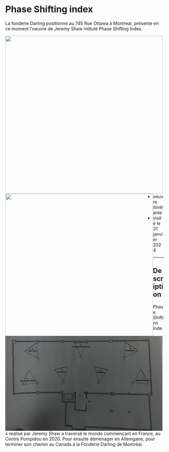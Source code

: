 # Phase Shifting index
La fonderie Darling positionné au 745 Rue Ottawa à Montreal, présente en ce moment l'oeuvre de Jeremy Shaw intitulé Phase Shifting Index.

<img align="left" width="500" height="500" src="media/pamphlet_oeuvre.JPG">
<img align="left" width="470" height="450" src="media/entree_fonderie.JPG">  

 - oeuvre itinérante
 - visité le 31 janvier 2024
 

----
## Description
<p align="left">
 <img align="left" width="500" height="300" src="media/plan_oeuvre.JPG">
Phase Shiftinh Index realisé par Jeremy Shaw a traversé le monde commençant en France, au Centre Pompidou en 2020. Pour ensuite démenager en Allemgane, pour terminer son chemin au Canada à la Fonderie Darling de Montréal. 
</p>
